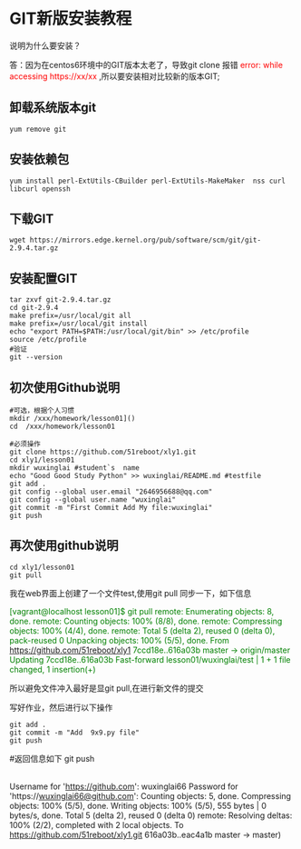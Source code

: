 # GIT新版安装教程

说明为什么要安装？

答：因为在centos6环境中的GIT版本太老了，导致git clone 报错 <font color=#FF0000 > error: while accessing https://xx/xx </font>,所以要安装相对比较新的版本GIT;

## 卸载系统版本git

```shell
yum remove git
```

## 安装依赖包

```
yum install perl-ExtUtils-CBuilder perl-ExtUtils-MakeMaker  nss curl libcurl openssh
```

## 下载GIT

```shell
wget https://mirrors.edge.kernel.org/pub/software/scm/git/git-2.9.4.tar.gz
```

## 安装配置GIT

```Shell
tar zxvf git-2.9.4.tar.gz
cd git-2.9.4
make prefix=/usr/local/git all
make prefix=/usr/local/git install
echo "export PATH=$PATH:/usr/local/git/bin" >> /etc/profile
source /etc/profile
#验证
git --version
```

## 初次使用Github说明

```shell
#可选，根据个人习惯
mkdir /xxx/homework/lesson01]()
cd  /xxx/homework/lesson01
```

```shell
#必须操作
git clone https://github.com/51reboot/xly1.git
cd xly1/lesson01
mkdir wuxinglai #student`s  name
echo "Good Good Study Python" >> wuxinglai/README.md #testfile
git add .
git config --global user.email "2646956688@qq.com"
git config --global user.name "wuxinglai"
git commit -m "First Commit Add My file:wuxinglai"
git push
```

## 再次使用github说明

```shell
cd xly1/lesson01
git pull 
```

我在web界面上创建了一个文件test,使用git pull 同步一下，如下信息

<font color=#008000 > [vagrant@localhost lesson01]$ git pull
remote: Enumerating objects: 8, done.
remote: Counting objects: 100% (8/8), done.
remote: Compressing objects: 100% (4/4), done.
remote: Total 5 (delta 2), reused 0 (delta 0), pack-reused 0
Unpacking objects: 100% (5/5), done.
From https://github.com/51reboot/xly1
   7ccd18e..616a03b  master     -> origin/master
Updating 7ccd18e..616a03b
Fast-forward
 lesson01/wuxinglai/test | 1 +
 1 file changed, 1 insertion(+)</font>

所以避免文件冲入最好是显git pull,在进行新文件的提交

写好作业，然后进行以下操作

```shell
git add .
git commit -m "Add  9x9.py file"
git push
```

#返回信息如下
 git push                                                                                            

Username for 'https://github.com': wuxinglai66
Password for 'https://wuxinglai66@github.com': 
Counting objects: 5, done.
Compressing objects: 100% (5/5), done.
Writing objects: 100% (5/5), 555 bytes | 0 bytes/s, done.
Total 5 (delta 2), reused 0 (delta 0)
remote: Resolving deltas: 100% (2/2), completed with 2 local objects.
To https://github.com/51reboot/xly1.git
   616a03b..eac4a1b  master -> master)

